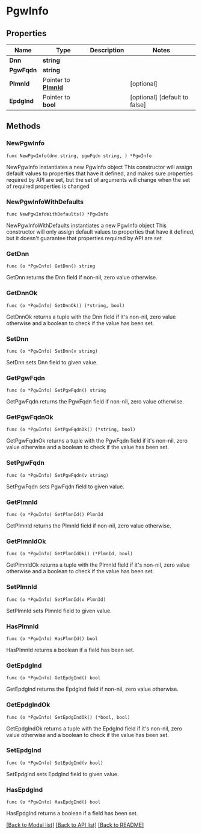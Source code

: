 # PgwInfo

## Properties

Name | Type | Description | Notes
------------ | ------------- | ------------- | -------------
**Dnn** | **string** |  | 
**PgwFqdn** | **string** |  | 
**PlmnId** | Pointer to [**PlmnId**](PlmnId.md) |  | [optional] 
**EpdgInd** | Pointer to **bool** |  | [optional] [default to false]

## Methods

### NewPgwInfo

`func NewPgwInfo(dnn string, pgwFqdn string, ) *PgwInfo`

NewPgwInfo instantiates a new PgwInfo object
This constructor will assign default values to properties that have it defined,
and makes sure properties required by API are set, but the set of arguments
will change when the set of required properties is changed

### NewPgwInfoWithDefaults

`func NewPgwInfoWithDefaults() *PgwInfo`

NewPgwInfoWithDefaults instantiates a new PgwInfo object
This constructor will only assign default values to properties that have it defined,
but it doesn't guarantee that properties required by API are set

### GetDnn

`func (o *PgwInfo) GetDnn() string`

GetDnn returns the Dnn field if non-nil, zero value otherwise.

### GetDnnOk

`func (o *PgwInfo) GetDnnOk() (*string, bool)`

GetDnnOk returns a tuple with the Dnn field if it's non-nil, zero value otherwise
and a boolean to check if the value has been set.

### SetDnn

`func (o *PgwInfo) SetDnn(v string)`

SetDnn sets Dnn field to given value.


### GetPgwFqdn

`func (o *PgwInfo) GetPgwFqdn() string`

GetPgwFqdn returns the PgwFqdn field if non-nil, zero value otherwise.

### GetPgwFqdnOk

`func (o *PgwInfo) GetPgwFqdnOk() (*string, bool)`

GetPgwFqdnOk returns a tuple with the PgwFqdn field if it's non-nil, zero value otherwise
and a boolean to check if the value has been set.

### SetPgwFqdn

`func (o *PgwInfo) SetPgwFqdn(v string)`

SetPgwFqdn sets PgwFqdn field to given value.


### GetPlmnId

`func (o *PgwInfo) GetPlmnId() PlmnId`

GetPlmnId returns the PlmnId field if non-nil, zero value otherwise.

### GetPlmnIdOk

`func (o *PgwInfo) GetPlmnIdOk() (*PlmnId, bool)`

GetPlmnIdOk returns a tuple with the PlmnId field if it's non-nil, zero value otherwise
and a boolean to check if the value has been set.

### SetPlmnId

`func (o *PgwInfo) SetPlmnId(v PlmnId)`

SetPlmnId sets PlmnId field to given value.

### HasPlmnId

`func (o *PgwInfo) HasPlmnId() bool`

HasPlmnId returns a boolean if a field has been set.

### GetEpdgInd

`func (o *PgwInfo) GetEpdgInd() bool`

GetEpdgInd returns the EpdgInd field if non-nil, zero value otherwise.

### GetEpdgIndOk

`func (o *PgwInfo) GetEpdgIndOk() (*bool, bool)`

GetEpdgIndOk returns a tuple with the EpdgInd field if it's non-nil, zero value otherwise
and a boolean to check if the value has been set.

### SetEpdgInd

`func (o *PgwInfo) SetEpdgInd(v bool)`

SetEpdgInd sets EpdgInd field to given value.

### HasEpdgInd

`func (o *PgwInfo) HasEpdgInd() bool`

HasEpdgInd returns a boolean if a field has been set.


[[Back to Model list]](../README.md#documentation-for-models) [[Back to API list]](../README.md#documentation-for-api-endpoints) [[Back to README]](../README.md)


